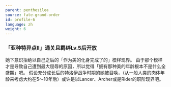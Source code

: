 ```yaml
---
parent: penthesilea
source: fate-grand-order
id: profile-6
language: zh
weight: 6
---
```


### 「亚种特异点Ⅱ」通关且羁绊Lv.5后开放

她下意识拒绝以自己之后的「作为美的化身完成了的」模样现界。
由于那个模样才是导致自己遭到最大屈辱的原因，所以觉得「拥有那种美的年龄根本不是什么全盛期」吧。
假设充分成长后的特洛伊战争时期的她被召唤，（从一般人类的肉体年龄来考虑大约在5～10年后）或许是以Lancer、Archer或是Rider的职阶现界吧。
